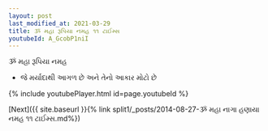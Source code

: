 ```yaml
---
layout: post
last_modified_at: 2021-03-29
title: ૐ મહા રૂપિયા નમહ ૧૧ ટાઈમ્સ
youtubeId: A_GcobP1niI
---
```

 
 
 ૐ મહા રૂપિયા નમહ  
 
 -  જે મર્યાદાથી આગળ છે અને તેનો આકાર મોટો છે 
 
  
 
  
 
 
 
 
 
 


{% include youtubePlayer.html id=page.youtubeId %}
 
[Next]({{ site.baseurl }}{% link  split1/_posts/2014-08-27-ૐ મહા નાગા હણાયા નમહ ૧૧ ટાઈમ્સ.md%})
 
